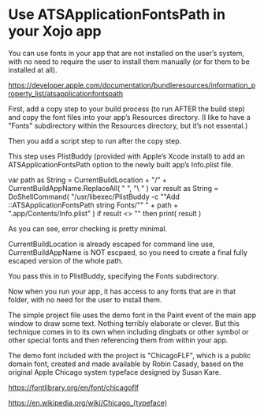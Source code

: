 # Use ATSApplicationFontsPath in your Xojo app

You can use fonts in your app that are not installed on the user’s system, with no need to require the user to install them manually (or for them to be installed at all).

https://developer.apple.com/documentation/bundleresources/information_property_list/atsapplicationfontspath

First, add a copy step to your build process (to run AFTER the build step) and copy the font files into your app’s Resources directory. (I like to have a "Fonts" subdirectory within the Resources directory, but it’s not essental.)

Then you add a script step to run after the copy step.

This step uses PlistBuddy (provided with Apple’s Xcode install) to add an ATSApplicationFontsPath option to the newly built app’s Info.plist file.

var path as String = CurrentBuildLocation + "/" + CurrentBuildAppName.ReplaceAll( " ", "\ " )
var result as String = DoShellCommand( "/usr/libexec/PlistBuddy -c ""Add ::ATSApplicationFontsPath string Fonts/"" " + path + ".app/Contents/Info.plist" )
if result <> "" then print( result )

As you can see, error checking is pretty minimal.

CurrentBuildLocation is already escaped for command line use, CurrentBuildAppName is NOT escpaed, so you need to create a final fully escaped version of the whole path.

You pass this in to PlistBuddy, specifying the Fonts subdirectory.

Now when you run your app, it has access to any fonts that are in that folder, with no need for the user to install them.

The simple project file uses the demo font in the Paint event of the main app window to draw some text. Nothing terribly elaborate or clever. But this technique comes in to its own when including dingbats or other symbol or other special fonts and then referencing them from within your app.

The demo font included with the project is "ChicagoFLF", which is a public domain font, created and made available by Robin Casady, based on the original Apple Chicago system typeface designed by Susan Kare.

https://fontlibrary.org/en/font/chicagoflf

https://en.wikipedia.org/wiki/Chicago_(typeface)
